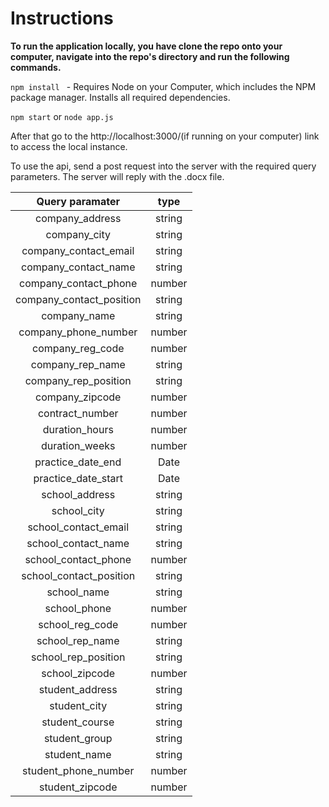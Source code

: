 # Instructions



**To run the application locally, you have clone the repo onto your computer, navigate into the repo's directory and run the following commands.**

`npm install ` - Requires Node on your Computer, which includes the NPM package manager. Installs all required dependencies.

`npm start` or `node app.js`

After that go to the http://localhost:3000/(if running on your computer) link to access the local instance.

To use the api, send a post request into the server with the required query parameters. The server will reply with the .docx file. 

| Query paramater | type |
| :-: | :-: |
| company_address | string |
| company_city | string |
| company_contact_email | string |
| company_contact_name | string |
| company_contact_phone | number |
| company_contact_position | string |
| company_name | string |
| company_phone_number | number |
| company_reg_code | number |
| company_rep_name | string |
| company_rep_position | string |
| company_zipcode | number |
| contract_number | number |
| duration_hours | number |
| duration_weeks | number |
| practice_date_end | Date |
| practice_date_start | Date |
| school_address | string |
| school_city | string |
| school_contact_email | string |
| school_contact_name | string |
| school_contact_phone | number |
| school_contact_position | string |
| school_name | string |
| school_phone | number |
| school_reg_code | number |
| school_rep_name | string |
| school_rep_position | string |
| school_zipcode | number |
| student_address | string |
| student_city | string |
| student_course | string |
| student_group | string |
| student_name | string |
| student_phone_number | number |
| student_zipcode | number |
